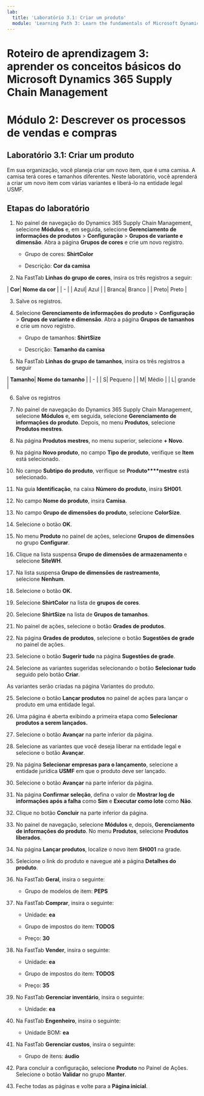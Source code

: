 ```yaml
---
lab:
  title: 'Laboratório 3.1: Criar um produto'
  module: 'Learning Path 3: Learn the fundamentals of Microsoft Dynamics 365 Supply Chain Management'
---
```


# Roteiro de aprendizagem 3: aprender os conceitos básicos do Microsoft Dynamics 365 Supply Chain Management
# Módulo 2: Descrever os processos de vendas e compras

## Laboratório 3.1: Criar um produto

Em sua organização, você planeja criar um novo item, que é uma camisa. A camisa terá cores e tamanhos diferentes. Neste laboratório, você aprenderá a criar um novo item com várias variantes e liberá-lo na entidade legal USMF.

## Etapas do laboratório

1. No painel de navegação do Dynamics 365 Supply Chain Management, selecione **Módulos** e, em seguida, selecione **Gerenciamento de informações de produtos** > **Configuração** > **Grupos de variante e dimensão**. Abra a página **Grupos de cores** e crie um novo registro.

    - Grupo de cores: **ShirtColor**

    - Descrição: **Cor da camisa**

2. Na FastTab **Linhas do grupo de cores**, insira os três registros a seguir:

| **Cor**| **Nome da cor** |
| - |
| Azul| Azul |
| Branca| Branco |
| Preto| Preto |

3. Salve os registros.

4. Selecione **Gerenciamento de informações do produto** > **Configuração** > **Grupos de variante e dimensão**. Abra a página **Grupos de tamanhos** e crie um novo registro.

    - Grupo de tamanhos: **ShirtSize**

    - Descrição: **Tamanho da camisa**

5. Na FastTab **Linhas do grupo de tamanhos**, insira os três registros a seguir

| **Tamanho**| **Nome do tamanho** |
| - |
| S| Pequeno |
| M| Médio |
| L| grande |

6. Salve os registros

7. No painel de navegação do Dynamics 365 Supply Chain Management, selecione **Módulos** e, em seguida, selecione **Gerenciamento de informações do produto**. Depois, no menu **Produtos**, selecione **Produtos mestres**.

8. Na página **Produtos mestres**, no menu superior, selecione **+ Novo**.

9. Na página **Novo produto**, no campo **Tipo de produto**, verifique se **Item** está selecionado.

10. No campo **Subtipo do produto**, verifique se **Produto****mestre** está selecionado.

11. Na guia **Identificação**, na caixa **Número do produto**, insira **SH001**.

12. No campo **Nome do produto**, insira **Camisa**.

13. No campo **Grupo de dimensões do produto**, selecione **ColorSize**.

14. Selecione o botão **OK**.

15. No menu **Produto** no painel de ações, selecione **Grupos de dimensões** no grupo **Configurar**.

16. Clique na lista suspensa **Grupo de dimensões de armazenamento** e selecione **SiteWH**.

17. Na lista suspensa **Grupo de dimensões de rastreamento**, selecione **Nenhum**.

18. Selecione o botão **OK**.

19. Selecione **ShirtColor** na lista de **grupos de cores**.

20. Selecione **ShirtSize** na lista de **Grupos de tamanhos**.

21. No painel de ações, selecione o botão **Grades de produtos**.

22. Na página **Grades de produtos**, selecione o botão **Sugestões de grade** no painel de ações.

23. Selecione o botão **Sugerir tudo** na página **Sugestões de grade**.

24. Selecione as variantes sugeridas selecionando o botão **Selecionar tudo** seguido pelo botão **Criar**.

As variantes serão criadas na página Variantes do produto.

25. Selecione o botão **Lançar produtos** no painel de ações para lançar o produto em uma entidade legal.

26. Uma página é aberta exibindo a primeira etapa como **Selecionar produtos a serem lançados.**

27. Selecione o botão **Avançar** na parte inferior da página.

28. Selecione as variantes que você deseja liberar na entidade legal e selecione o botão **Avançar**.

29. Na página **Selecionar empresas para o lançamento**, selecione a entidade jurídica **USMF** em que o produto deve ser lançado.

30. Selecione o botão **Avançar** na parte inferior da página.

31. Na página **Confirmar seleção**, defina o valor de **Mostrar log de informações após a falha** como **Sim** e **Executar como lote** como **Não**.

32. Clique no botão **Concluir** na parte inferior da página.

16. No painel de navegação, selecione **Módulos** e, depois, **Gerenciamento de informações do produto**. No menu **Produtos**, selecione **Produtos liberados**.

33. Na página **Lançar produtos**, localize o novo item **SH001** na grade.

34. Selecione o link do produto e navegue até a página **Detalhes do produto**.

35. Na FastTab **Geral**, insira o seguinte:

    - Grupo de modelos de item: **PEPS**

36. Na FastTab **Comprar**, insira o seguinte:

    - Unidade: **ea**

    - Grupo de impostos do item: **TODOS**

    - Preço: **30**

37. Na FastTab **Vender**, insira o seguinte:

    - Unidade: **ea**

    - Grupo de impostos do item: **TODOS**

    - Preço: **35**

38. No FastTab **Gerenciar inventário**, insira o seguinte:

    - Unidade: **ea**

39. Na FastTab **Engenheiro**, insira o seguinte:

    - Unidade BOM: **ea**

40. Na FastTab **Gerenciar custos**, insira o seguinte:

    - Grupo de itens: **áudio**

41. Para concluir a configuração, selecione **Produto** no Painel de Ações. Selecione o botão **Validar** no grupo **Manter**.

42. Feche todas as páginas e volte para a **Página inicial**.

 
